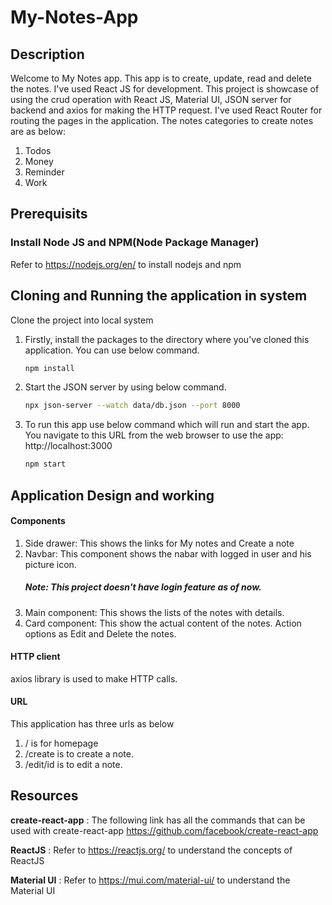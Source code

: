# My-Notes-App

## Description

Welcome to My Notes app. This app is to create, update, read and delete the notes. I've used React JS for development. This project is showcase of using the crud operation with React JS, Material UI, JSON server for backend and axios for making the HTTP request. I've used React Router for routing the pages in the application.
The notes categories to create notes are as below:

1. Todos
2. Money
3. Reminder
4. Work

## Prerequisits

### Install Node JS and NPM(Node Package Manager)

Refer to https://nodejs.org/en/ to install nodejs and npm

## Cloning and Running the application in system

Clone the project into local system

1. Firstly, install the packages to the directory where you've cloned this application. You can use below command.

   ```bash
   npm install
   ```

2. Start the JSON server by using below command.

   ```bash
   npx json-server --watch data/db.json --port 8000
   ```

3. To run this app use below command which will run and start the app. You navigate to this URL from the web browser to use the app: http://localhost:3000
   ```bash
   npm start
   ```

## Application Design and working

#### Components

1. Side drawer: This shows the links for My notes and Create a note
2. Navbar: This component shows the nabar with logged in user and his picture icon.
   ##### Note: This project doesn't have login feature as of now.
3. Main component: This shows the lists of the notes with details.
4. Card component: This show the actual content of the notes. Action options as Edit and Delete the notes.

#### HTTP client

axios library is used to make HTTP calls.

#### URL

This application has three urls as below

1. / is for homepage
2. /create is to create a note.
3. /edit/id is to edit a note.

## Resources

**create-react-app** : The following link has all the commands that can be used with create-react-app
https://github.com/facebook/create-react-app

**ReactJS** : Refer to https://reactjs.org/ to understand the concepts of ReactJS

**Material UI** : Refer to https://mui.com/material-ui/ to understand the Material UI
